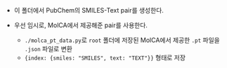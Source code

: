 * 이 폴더에서 PubChem의 SMILES-Text pair를 생성한다.

* 우선 임시로, MolCA에서 제공해준 pair를 사용한다.
    - `./molca_pt_data.py`로 `root` 폴더에 저장된 MolCA에서 제공한 `.pt` 파일을 `.json` 파일로 변환
    - `{index: {smiles: "SMILES", text: "TEXT"}}` 형태로 저장